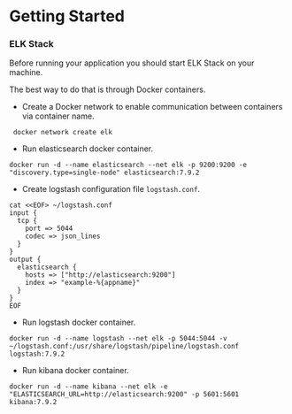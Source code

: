 # Getting Started

### ELK Stack

Before running your application you should start ELK Stack on your machine.

The best way to do that is through Docker containers.

- Create a Docker network to enable communication between containers via container name.

```shell script
 docker network create elk
```

- Run elasticsearch docker container.

```shell script
docker run -d --name elasticsearch --net elk -p 9200:9200 -e "discovery.type=single-node" elasticsearch:7.9.2
```

- Create logstash configuration file `logstash.conf`.

```shell script
cat <<EOF> ~/logstash.conf
input {
  tcp {
    port => 5044
    codec => json_lines
  }
}
output {
  elasticsearch {
    hosts => ["http://elasticsearch:9200"]
    index => "example-%{appname}"
  }
}
EOF
```

- Run logstash docker container.

```shell script
docker run -d --name logstash --net elk -p 5044:5044 -v ~/logstash.conf:/usr/share/logstash/pipeline/logstash.conf logstash:7.9.2
```

- Run kibana docker container.
```shell script
docker run -d --name kibana --net elk -e "ELASTICSEARCH_URL=http://elasticsearch:9200" -p 5601:5601 kibana:7.9.2
```